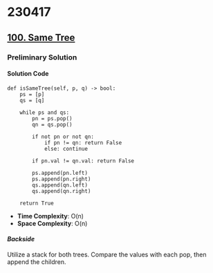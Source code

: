 # 230417

## [100. Same Tree](https://leetcode.com/problems/same-tree/description/)
### Preliminary Solution
#### Solution Code
```
def isSameTree(self, p, q) -> bool:
    ps = [p]
    qs = [q]
    
    while ps and qs:
        pn = ps.pop()
        qn = qs.pop()

        if not pn or not qn:
            if pn != qn: return False
            else: continue

        if pn.val != qn.val: return False

        ps.append(pn.left)
        ps.append(pn.right)
        qs.append(qn.left)
        qs.append(qn.right)

    return True
```
- __Time Complexity__: O(n)
- __Space Complexity__: O(n)

#### _Backside_
Utilize a stack for both trees. Compare the values with each pop, then append the children.
